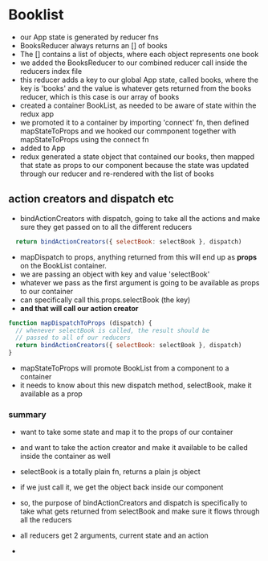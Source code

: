 # Booklist

* our App state is generated by reducer fns
* BooksReducer always returns an [] of books
* The [] contains a list of objects, where each object represents one book
*  we added the BooksReducer to our combined reducer call inside the reducers index file
* this reducer adds a key to our global App state, called books, where the key is 'books' and the value is whatever gets returned from the books reducer, which is this case is our array of books
* created a container BookList, as needed to be aware of state within the redux app
* we promoted it to a container by importing 'connect' fn, then defined mapStateToProps and we hooked our commponent together with mapStateToProps using the connect fn
* added <BookList /> to App
* redux generated a state object that contained our books, then mapped that state as props to our component because the state was updated through our reducer and re-rendered with the list of books

## action creators and dispatch etc

* bindActionCreators with dispatch, going to take all the actions and make sure they get passed on to all the different reducers

```javascript
  return bindActionCreators({ selectBook: selectBook }, dispatch)
```

* mapDispatch to props, anything returned from this will end up as __props__ on the BookList container.
* we are passing an object with key and value 'selectBook'
* whatever we pass as the first argument is going to be available as props to our container
* can specifically call this.props.selectBook (the key)
* __and that will call our action creator__

```javascript
function mapDispatchToProps (dispatch) {
  // whenever selectBook is called, the result should be
  // passed to all of our reducers
  return bindActionCreators({ selectBook: selectBook }, dispatch)
}
```

* mapStateToProps will promote BookList from a component to a container
* it needs to know about this new dispatch method, selectBook, make it available as a prop

### summary

* want to take some state and map it to the props of our container
* and want to take the action creator and make it available to be called inside the container as well
* selectBook is a totally plain fn, returns a plain js object
* if we just call it, we get the object back inside our component
* so, the purpose of bindActionCreators and dispatch is specifically to take what gets returned from selectBook and make sure it flows through all the reducers


* all reducers get 2 arguments, current state and an action
* 